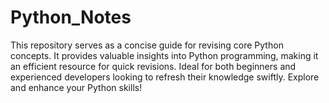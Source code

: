 # Python_Notes
This repository serves as a concise guide for revising core Python concepts. It provides valuable insights into Python programming, making it an efficient resource for quick revisions. Ideal for both beginners and experienced developers looking to refresh their knowledge swiftly. Explore and enhance your Python skills!
